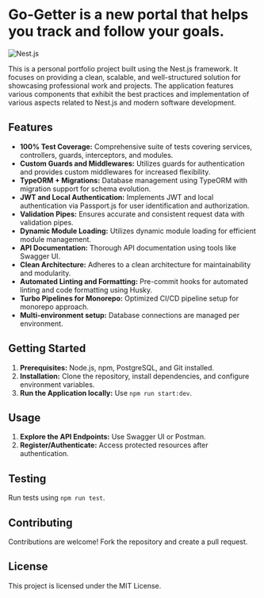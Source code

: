 # Go-Getter is a new portal that helps you track and follow your goals.

![Nest.js](https://nestjs.com/img/logo_text.svg)

This is a personal portfolio project built using the Nest.js framework. It focuses on providing a clean, scalable, and well-structured solution for showcasing professional work and projects. The application features various components that exhibit the best practices and implementation of various aspects related to Nest.js and modern software development.

## Features

- **100% Test Coverage:** Comprehensive suite of tests covering services, controllers, guards, interceptors, and modules.
- **Custom Guards and Middlewares:** Utilizes guards for authentication and provides custom middlewares for increased flexibility.
- **TypeORM + Migrations:** Database management using TypeORM with migration support for schema evolution.
- **JWT and Local Authentication:** Implements JWT and local authentication via Passport.js for user identification and authorization.
- **Validation Pipes:** Ensures accurate and consistent request data with validation pipes.
- **Dynamic Module Loading:** Utilizes dynamic module loading for efficient module management.
- **API Documentation:** Thorough API documentation using tools like Swagger UI.
- **Clean Architecture:** Adheres to a clean architecture for maintainability and modularity.
- **Automated Linting and Formatting:** Pre-commit hooks for automated linting and code formatting using Husky.
- **Turbo Pipelines for Monorepo:** Optimized CI/CD pipeline setup for monorepo approach.
- **Multi-environment setup:** Database connections are managed per environment.

## Getting Started

1. **Prerequisites:** Node.js, npm, PostgreSQL, and Git installed.
2. **Installation:** Clone the repository, install dependencies, and configure environment variables.
3. **Run the Application locally:** Use `npm run start:dev`.

## Usage

1. **Explore the API Endpoints:** Use Swagger UI or Postman.
2. **Register/Authenticate:** Access protected resources after authentication.

## Testing

Run tests using `npm run test`.

## Contributing

Contributions are welcome! Fork the repository and create a pull request.

## License

This project is licensed under the MIT License.